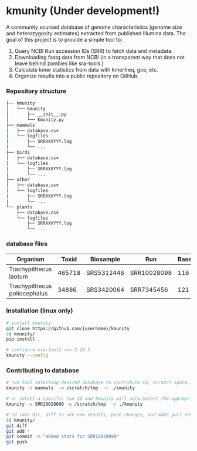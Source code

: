 # kmunity (Under development!)
A community sourced database of genome characteristics (genome size and heterozygosity estimates) extracted from published Illumina data. The goal of this project is to provide a simple tool to:

1. Query NCBI Run accession IDs (SRR) to fetch data and metadata. 
2. Downloading fastq data from NCBI (in a transparent way that does not leave behind zombies like sra-tools.)
3. Calculate kmer statistics from data with kmerfreq, gce, etc. 
4. Organize results into a public repository on GitHub.


### Repository structure
```bash
├── kmunity
│   └── kmunity
│       ├── __init__.py
│       └── Kmunity.py
├── mammals
│   ├── database.csv
|   └── logfiles
|       ├── SRRXXXYYY.log
|       └── ...
├── birds
│   ├── database.csv
|   └── logfiles
|       ├── SRRXXXYYY.log
|       └── ...
├── other
│   ├── database.csv
|   └── logfiles
|       ├── SRRXXXYYY.log
|       └── ...
└── plants
    ├── database.csv
    └── logfiles
        ├── SRRXXXYYY.log
        └── ...
```


### database files

| Organism  | Taxid  |  Biosample  |   Run   |  Bases_Gb  |  Coverage |  Genome_Size   |  Heterozygosity  |
|   ---     |   ---  |     ---     |   ---   |    ---     |          ---             |          ---     |   ---         | 
|   Trachypithecus laotum         |   465718 |   SRS5312446    |  SRR10028098   |  116   |   ...    |   ...   |   ... |
|   Trachypithecus poliocephalus  |   34886  |   SRS3420064    |  SRR7345456    |  121   |   ...    |   ...   |  ... |


### Installation (linux only)
```bash
# install kmunity
git clone https://github.com/{username}/kmunity
cd kmunity/
pip install .

# configure sra-tools >=v.2.10.5
kmunity --config
```


### Contributing to database
```bash
# run tool selecting desired database to contribute to, scratch space, and repo location
kmunity -d mammals  -w /scratch/tmp  -r ./kmunity

# or select a specific run ID and kmunity will auto-select the appropriate database
kmunity -s SRR10028098 -w /scratch/tmp  -r ./kmunity

# cd into dir, diff to see new results, push changes, and make pull request on GitHub.
cd kmunity/
git diff 
git add *
git commit -m "added stats for SRR10028098"
git push
```
